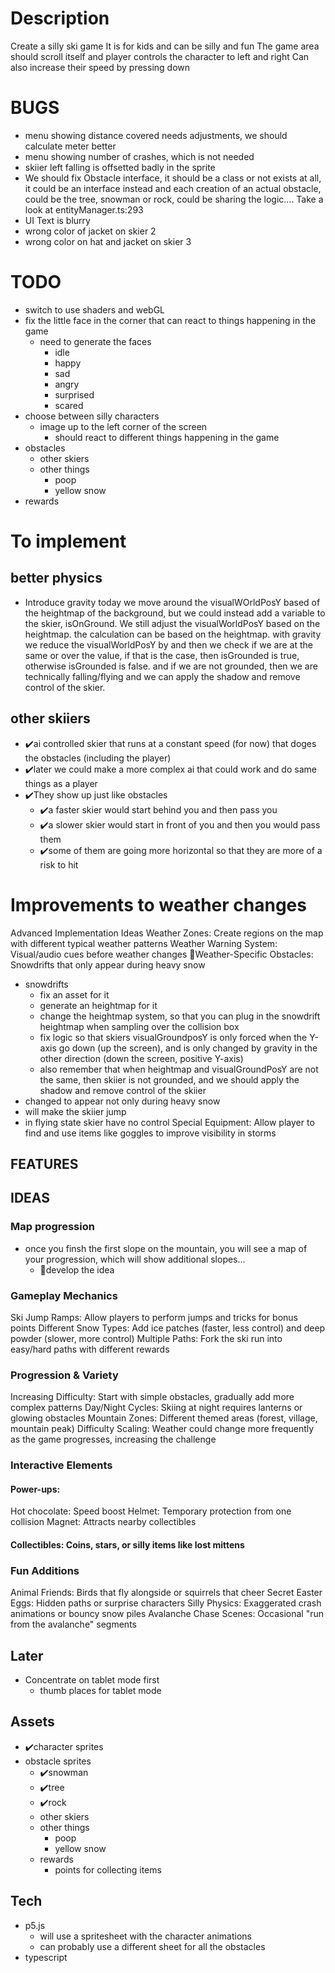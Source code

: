 # Description
Create a silly ski game
It is for kids and can be silly and fun
The game area should scroll itself and player controls the character to left and right
Can also increase their speed by pressing down

# BUGS
- menu showing distance covered needs adjustments, we should calculate meter better
- menu showing number of crashes, which is not needed
- skiier left falling is offsetted badly in the sprite
- We should fix Obstacle interface, it should be a class
  or not exists at all, it could be an interface instead and each creation of an actual obstacle, could be the tree, snowman or rock, could be sharing the logic....
  Take a look at entityManager.ts:293
- UI Text is blurry
- wrong color of jacket on skier 2
- wrong color on hat and jacket on skier 3

# TODO
- switch to use shaders and webGL
- fix the little face in the corner that can react to things happening in the game
  - need to generate the faces
    - idle
    - happy
    - sad
    - angry
    - surprised
    - scared
- choose between silly characters
  - image up to the left corner of the screen
    - should react to different things happening in the game
- obstacles
    - other skiers
    - other things 
      - poop
      - yellow snow
- rewards


# To implement
## better physics
- Introduce gravity
  today we move around the visualWOrldPosY based of the heightmap of the background, but we could instead add a variable to the skier, isOnGround. We still adjust the visualWorldPosY based on the heightmap.
  the calculation can be based on the heightmap.
  with gravity we reduce the visualWorldPosY by <gravity> and then we check if we are at the same or over the value, if that is the case, then isGrounded is true, otherwise isGrounded is false.
  and if we are not grounded, then we are technically falling/flying and we can apply the shadow and remove control of the skier.
  
## other skiiers
- ✔️ai controlled skier that runs at a constant speed (for now) that doges the obstacles (including the player)
- ✔️later we could make a more complex ai that could work and do same things as a player
- ✔️They show up just like obstacles
  - ✔️a faster skier would start behind you and then pass you
  - ✔️a slower skier would start in front of you and then you would pass them
  - ✔️some of them are going more horizontal so that they are more of a risk to hit
  

# Improvements to weather changes
Advanced Implementation Ideas
Weather Zones: Create regions on the map with different typical weather patterns
Weather Warning System: Visual/audio cues before weather changes
🔧Weather-Specific Obstacles: Snowdrifts that only appear during heavy snow
  - snowdrifts
    - fix an asset for it
    - generate an heightmap for it
    - change the heightmap system, so that you can plug in the snowdrift heightmap when sampling over the collision box
    - fix logic so that skiers visualGroundposY is only forced when the Y-axis go down (up the screen), and is only changed by gravity in the other direction (down the screen, positive Y-axis)
    - also remember that when heightmap and visualGroundPosY are not the same, then skiier is not grounded, and we should apply the shadow and remove control of the skiier
  - changed to appear not only during heavy snow
  - will make the skiier jump
  - in flying state skier have no control
Special Equipment: Allow player to find and use items like goggles to improve visibility in storms

## FEATURES


## IDEAS
### Map progression
- once you finsh the first slope on the mountain, you will see a map of your progression, which will show additional slopes...
  - 🔧develop the idea
### Gameplay Mechanics
Ski Jump Ramps: Allow players to perform jumps and tricks for bonus points
Different Snow Types: Add ice patches (faster, less control) and deep powder (slower, more control)
Multiple Paths: Fork the ski run into easy/hard paths with different rewards
### Progression & Variety
Increasing Difficulty: Start with simple obstacles, gradually add more complex patterns
Day/Night Cycles: Skiing at night requires lanterns or glowing obstacles
Mountain Zones: Different themed areas (forest, village, mountain peak)
Difficulty Scaling: Weather could change more frequently as the game progresses, increasing the challenge
### Interactive Elements
#### Power-ups:
Hot chocolate: Speed boost
Helmet: Temporary protection from one collision
Magnet: Attracts nearby collectibles
#### Collectibles: Coins, stars, or silly items like lost mittens
### Fun Additions
Animal Friends: Birds that fly alongside or squirrels that cheer
Secret Easter Eggs: Hidden paths or surprise characters
Silly Physics: Exaggerated crash animations or bouncy snow piles
Avalanche Chase Scenes: Occasional "run from the avalanche" segments



## Later

- Concentrate on tablet mode first
  - thumb places for tablet mode



## Assets
- ✔️character sprites
- obstacle sprites
  - ✔️snowman
  - ✔️tree
  - ✔️rock
  - other skiers
  - other things 
    - poop
    - yellow snow
  - rewards
    - points for collecting items


## Tech
- p5.js
  - will use a spritesheet with the character animations
  - can probably use a different sheet for all the obstacles
- typescript